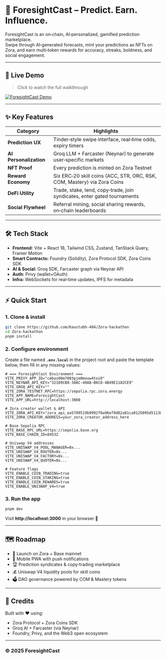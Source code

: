 # 🔮 ForesightCast – Predict. Earn. Influence.

ForesightCast is an on‑chain, AI‑personalized, gamified prediction marketplace.  
Swipe through AI‑generated forecasts, mint your predictions as NFTs on Zora, and earn multi‑token rewards for accuracy, streaks, boldness, and social engagement.

---

## 🎥 Live Demo

> Click to watch the full walkthrough

[![ForesightCast Demo](https://img.youtube.com/vi/_1SKskUM3XE/hqdefault.jpg)](https://youtu.be/_1SKskUM3XE)

---

## ✨ Key Features

| Category              | Highlights                                                                 |
|-----------------------|----------------------------------------------------------------------------|
| **Prediction UX**     | Tinder‑style swipe interface, real‑time odds, expiry timers               |
| **AI Personalization**| Groq LLM + Farcaster (Neynar) to generate user‑specific markets            |
| **NFT Proof**         | Every prediction is minted on Zora Testnet                                 |
| **Reward Economy**    | Six ERC‑20 skill coins (ACC, STR, ORC, RSK, COM, Mastery) via Zora Coins   |
| **DeFi Utility**      | Trade, stake, lend, copy‑trade, join syndicates, enter gated tournaments   |
| **Social Flywheel**   | Referral mining, social sharing rewards, on‑chain leaderboards             |

---

## 🛠 Tech Stack

- **Frontend:** Vite + React 18, Tailwind CSS, Zustand, TanStack Query, Framer Motion  
- **Smart Contracts:** Foundry (Solidity), Zora Protocol SDK, Zora Coins SDK  
- **AI & Social:** Groq SDK, Farcaster graph via Neynar API  
- **Auth:** Privy (wallet+OAuth)  
- **Infra:** WebSockets for real‑time updates, IPFS for metadata

---

## ⚡ Quick Start

### 1. Clone & install

```bash
git clone https://github.com/Kaustubh-404/Zora-hackathon
cd Zora-hackathon
pnpm install
```

### 2. Configure environment

Create a file named **`.env.local`** in the project root and paste the template below, then fill in any missing values:

```env
# === ForesightCast Environment ===
VITE_PRIVY_APP_ID="cmbas00m7003pjm0mouw4toi0"
VITE_NEYNAR_API_KEY="32189CB8-38AC-40A8-B6C8-4B49E1182CE9"
VITE_GROQ_API_KEY=""
VITE_ZORA_TESTNET_RPC=https://sepolia.rpc.zora.energy
VITE_APP_NAME=ForesightCast
VITE_APP_URL=http://localhost:3000

# Zora creator wallet & API
VITE_ZORA_API_KEY="zora_api_ea5709519b9992f8a96ef0d02a81ca0125095d51138175ac3a77abb3a60e88ec"
VITE_ZORA_CREATOR_ADDRESS=your_zora_creator_address_here

# Base Sepolia RPC
VITE_BASE_RPC_URL=https://sepolia.base.org
VITE_BASE_CHAIN_ID=84532

# Uniswap V4 addresses
VITE_UNISWAP_V4_POOL_MANAGER=0x...
VITE_UNISWAP_V4_ROUTER=0x...
VITE_UNISWAP_V4_FACTORY=0x...
VITE_UNISWAP_V4_QUOTER=0x...

# Feature flags
VITE_ENABLE_COIN_TRADING=true
VITE_ENABLE_COIN_STAKING=true
VITE_ENABLE_COIN_REWARDS=true
VITE_ENABLE_UNISWAP_V4=true
```

### 3. Run the app

```bash
pnpm dev
```

Visit **http://localhost:3000** in your browser 🚀

---

## 🗺 Roadmap

- 🔵 Launch on Zora + Base mainnet  
- 📱 Mobile PWA with push notifications  
- 🏆 Prediction syndicates & copy‑trading marketplace  
- 💰 Uniswap V4 liquidity pools for skill coins  
- 🗳 DAO governance powered by COM & Mastery tokens  

---

## 🧠 Credits

Built with ❤️ using:
- Zora Protocol + Zora Coins SDK  
- Groq AI + Farcaster (via Neynar)  
- Foundry, Privy, and the Web3 open ecosystem

---

### © 2025 ForesightCast
